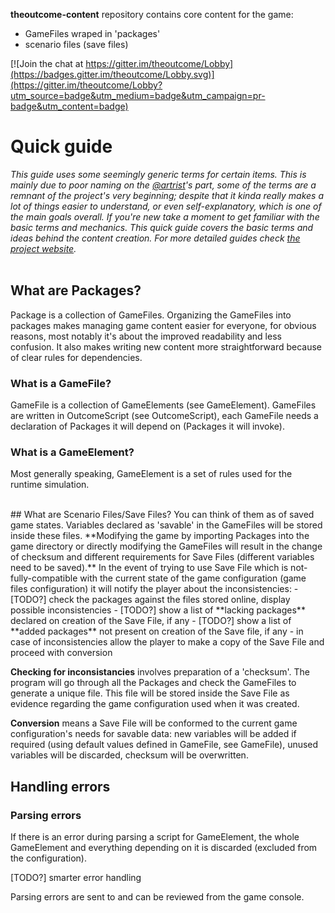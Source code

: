 **theoutcome-content** repository contains core content for the game:
- GameFiles wraped in 'packages'
- scenario files (save files)

[![Join the chat at https://gitter.im/theoutcome/Lobby](https://badges.gitter.im/theoutcome/Lobby.svg)](https://gitter.im/theoutcome/Lobby?utm_source=badge&utm_medium=badge&utm_campaign=pr-badge&utm_content=badge)

# Quick guide

*This guide uses some seemingly generic terms for certain items. This is mainly due to poor naming on the [@artrist](https://github.com/artrist)'s part, some of the terms are a remnant of the project's very beginning; despite that it kinda really makes a lot of things easier to understand, or even self-explanatory, which is one of the main goals overall. If you're new take a moment to get familiar with the basic terms and mechanics. This quick guide covers the basic terms and ideas behind the content creation. For more detailed guides check [the project website](https://theoutcome.000webhostapp.com/index.php/modding/).*
<br />
<br />
## What are Packages?
Package is a collection of GameFiles. Organizing the GameFiles into packages makes managing game content easier for everyone, for obvious reasons, most notably it's about the improved readability and less confusion. It also makes writing new content more straightforward because of clear rules for dependencies.

### What is a GameFile?
GameFile is a collection of GameElements (see GameElement). GameFiles are written in OutcomeScript (see OutcomeScript), each GameFile needs a declaration of Packages it will depend on (Packages it will invoke).

### What is a GameElement?
Most generally speaking, GameElement is a set of rules used for the runtime simulation.

<br />
## What are Scenario Files/Save Files?
You can think of them as of saved game states. Variables declared as 'savable' in the GameFiles will be stored inside these files. **Modifying the game by importing Packages into the game directory or directly modifying the GameFiles will result in the change of checksum and different requirements for Save Files (different variables need to be saved).** In the event of trying to use Save File which is not-fully-compatible with the current state of the game configuration (game files configuration) it will notify the player about the inconsistencies:
- [TODO?] check the packages against the files stored online, display possible inconsistencies
- [TODO?] show a list of **lacking packages** declared on creation of the Save File, if any
- [TODO?] show a list of **added packages** not present on creation of the Save file, if any
- in case of inconsistencies allow the player to make a copy of the Save File and proceed with conversion 

**Checking for inconsistancies** involves preparation of a 'checksum'. The program will go through all the Packages and check the GameFiles to generate a unique file. This file will be stored inside the Save File as evidence regarding the game configuration used when it was created.

**Conversion** means a Save File will be conformed to the current game configuration's needs for savable data: new variables will be added if required (using default values defined in GameFile, see GameFile), unused variables will be discarded, checksum will be overwritten.

## Handling errors

### Parsing errors
If there is an error during parsing a script for GameElement, the whole GameElement and everything depending on it is discarded (excluded from the configuration).

[TODO?] smarter error handling 

Parsing errors are sent to and can be reviewed from the game console.
